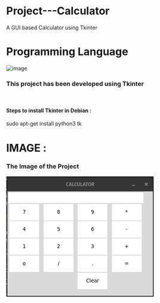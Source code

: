 # Project---Calculator
A GUI based Calculator using Tkinter 

<H1>Programming Language</H1>

![image](https://img.shields.io/badge/Python-FFD43B?style=for-the-badge&logo=python&logoColor=blue)
<h3> This project has been developed using Tkinter </h3><br>
 <h4><b> Steps to install Tkinter in Debian :</b></h4>
 sudo apt-get install python3 tk
 
<H1>IMAGE :</H1>
<H3> The Image of the Project</H3>
<img src = "Screenshot from 2023-07-10 21-19-00.png" alt = "IMAGE IS MISSING ">
